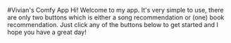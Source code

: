 #Vivian's Comfy App 
Hi! Welcome to my app. It's very simple to use, there are only two buttons which is either a song recommendation or (one) book recommendation. Just click any of the buttons below to get started and I hope you have a great day!  
